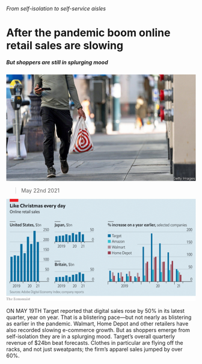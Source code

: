 ###### From self-isolation to self-service aisles

# After the pandemic boom online retail sales are slowing 

##### But shoppers are still in splurging mood 

![image](images/20210522_wbp507.jpg) 

> May 22nd 2021 

![image](images/20210522_WBC274.png) 


ON MAY 19TH Target reported that digital sales rose by 50% in its latest quarter, year on year. That is a blistering pace—but not nearly as blistering as earlier in the pandemic. Walmart, Home Depot and other retailers have also recorded slowing e-commerce growth. But as shoppers emerge from self-isolation they are in a splurging mood. Target’s overall quarterly revenue of $24bn beat forecasts. Clothes in particular are flying off the racks, and not just sweatpants; the firm’s apparel sales jumped by over 60%.

